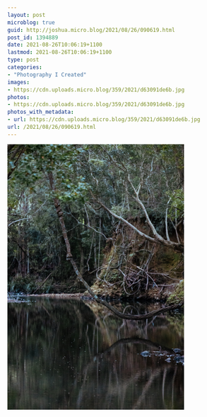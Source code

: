 ```yaml
---
layout: post
microblog: true
guid: http://joshua.micro.blog/2021/08/26/090619.html
post_id: 1394889
date: 2021-08-26T10:06:19+1100
lastmod: 2021-08-26T10:06:19+1100
type: post
categories:
- "Photography I Created"
images:
- https://cdn.uploads.micro.blog/359/2021/d63091de6b.jpg
photos:
- https://cdn.uploads.micro.blog/359/2021/d63091de6b.jpg
photos_with_metadata:
- url: https://cdn.uploads.micro.blog/359/2021/d63091de6b.jpg
url: /2021/08/26/090619.html
---
```



<img src="uploads/2021/d63091de6b.jpg" width="400" height="600" alt="" />
